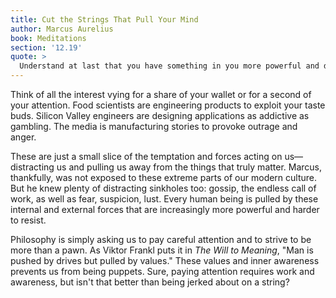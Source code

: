 ```yaml
---
title: Cut the Strings That Pull Your Mind
author: Marcus Aurelius
book: Meditations
section: '12.19'
quote: >
  Understand at last that you have something in you more powerful and divine than what causes the bodily passions and pulls you like a mere puppet. What thoughts now occupy my mind? Is it not fear, suspicion, desire, or something like that?
---
```


Think of all the interest vying for a share of your wallet or for a second of your attention. Food scientists are engineering products to exploit your taste buds. Silicon Valley engineers are designing applications as addictive as gambling. The media is manufacturing stories to provoke outrage and anger.

These are just a small slice of the temptation and forces acting on us—distracting us and pulling us away from the things that truly matter. Marcus, thankfully, was not exposed to these extreme parts of our modern culture. But he knew plenty of distracting sinkholes too: gossip, the endless call of work, as well as fear, suspicion, lust. Every human being is pulled by these internal and external forces that are increasingly more powerful and harder to resist.

Philosophy is simply asking us to pay careful attention and to strive to be more than a pawn. As Viktor Frankl puts it in _The Will to Meaning_, "Man is pushed by drives but pulled by values." These values and inner awareness prevents us from being puppets. Sure, paying attention requires work and awareness, but isn't that better than being jerked about on a string?
